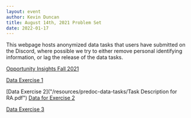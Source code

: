 ```yaml
---
layout: event
author: Kevin Duncan
title: August 14th, 2021 Problem Set
date: 2022-01-17
---
```


This webpage hosts anonymized data tasks that users have submitted on the Discord, where possible we try to either remove personal identifying information, or lag the release of the data tasks.

[Opportunity Insights Fall 2021](/resources/predoc-data-tasks/Data_Task_Instructions_oct2021.pdf)

[Data Exercise 1](/resources/predoc-data-tasks/Data_Exercise_1.pdf) 

[Data Exercise 2]("/resources/predoc-data-tasks/Task Description for RA.pdf") [Data for Exercise 2](/resources/predoc-data-tasks/test_data.txt)

[Data Exercise 3](/resources/predoc-data-tasks/ny-demographics-instructions.pdf)
